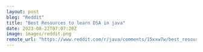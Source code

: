 ```yaml
---
layout: post
blog: "Reddit"
title: "Best Resources to learn DSA in java"
date: 2023-08-22T07:07:20Z
image: images/reddit.png
remote_url: "https://www.reddit.com/r/java/comments/15xxw7w/best_resources_to_learn_dsa_in_java/"
---
```


